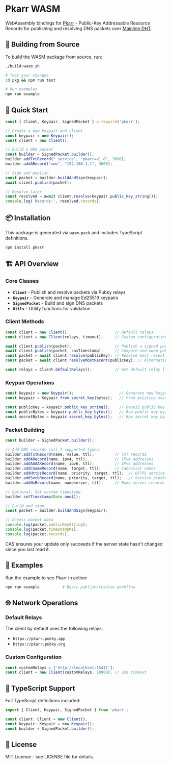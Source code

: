# Pkarr WASM

WebAssembly bindings for [Pkarr](https://pkarr.org) - Public-Key Addressable Resource Records for publishing and resolving DNS packets over [Mainline DHT](https://github.com/Pubky/mainline).

## 🔨 Building from Source

To build the WASM package from source, run:

```bash
./build-wasm.sh

# Test your changes
cd pkg && npm run test

# Run examples
npm run example
```

## 🚀 Quick Start

```javascript
const { Client, Keypair, SignedPacket } = require('pkarr');

// Create a new keypair and client
const keypair = new Keypair();
const client = new Client();

// Build a DNS packet
const builder = SignedPacket.builder();
builder.addTxtRecord("_service", "pkarr=v1.0", 3600);
builder.addARecord("www", "192.168.1.1", 3600);

// Sign and publish
const packet = builder.buildAndSign(keypair);
await client.publish(packet);

// Resolve later
const resolved = await client.resolve(keypair.public_key_string());
console.log('Records:', resolved.records);
```

## 📦 Installation

This package is generated via `wasm-pack` and includes TypeScript definitions.

```bash
npm install pkarr
```

## 🏗️ API Overview

### Core Classes

- **`Client`** - Publish and resolve packets via Pubky relays
- **`Keypair`** - Generate and manage Ed25519 keypairs
- **`SignedPacket`** - Build and sign DNS packets
- **`Utils`** - Utility functions for validation

### Client Methods

```javascript
const client = new Client();                    // Default relays
const client = new Client(relays, timeout);     // Custom configuration

await client.publish(packet);                   // Publish a signed packet
await client.publish(packet, casTimestamp);     // Compare-and-swap publish
const packet = await client.resolve(publicKey); // Resolve most recent packet
const packet = await client.resolveMostRecent(publicKey); // Alternative resolve method

const relays = Client.defaultRelays();          // Get default relay list
```

### Keypair Operations

```javascript
const keypair = new Keypair();                    // Generate new keypair
const keypair = Keypair.from_secret_key(bytes);   // From existing secret

const publicKey = keypair.public_key_string();    // Base32 public key
const publicBytes = keypair.public_key_bytes();   // Raw public key bytes
const secretBytes = keypair.secret_key_bytes();   // Raw secret key bytes
```

### Packet Building

```javascript
const builder = SignedPacket.builder();

// Add DNS records (all 7 supported types)
builder.addTxtRecord(name, value, ttl);         // TXT records
builder.addARecord(name, ipv4, ttl);            // IPv4 addresses
builder.addAAAARecord(name, ipv6, ttl);         // IPv6 addresses
builder.addCnameRecord(name, target, ttl);      // Canonical names
builder.addHttpsRecord(name, priority, target, ttl);  // HTTPS service records
builder.addSvcbRecord(name, priority, target, ttl);   // Service binding records
builder.addNsRecord(name, nameserver, ttl);     // Name server records

// Optional: Set custom timestamp
builder.setTimestamp(Date.now());

// Build and sign
const packet = builder.buildAndSign(keypair);

// Access packet data
console.log(packet.publicKeyString);
console.log(packet.timestampMs);
console.log(packet.records);
```

CAS ensures your update only succeeds if the server state hasn't changed since you last read it.

## 🧪 Examples

Run the example to see Pkarr in action:

```bash
npm run example          # Basic publish/resolve workflow
```

## 🌐 Network Operations

### Default Relays

The client by default uses the following relays:
- `https://pkarr.pubky.app`
- `https://pkarr.pubky.org`

### Custom Configuration

```javascript
const customRelays = ['http://localhost:15411'];
const client = new Client(customRelays, 10000); // 10s timeout
```

## 🔧 TypeScript Support

Full TypeScript definitions included:

```typescript
import { Client, Keypair, SignedPacket } from 'pkarr';

const client: Client = new Client();
const keypair: Keypair = new Keypair();
const builder = SignedPacket.builder();
```

## 📄 License

MIT License - see LICENSE file for details.
